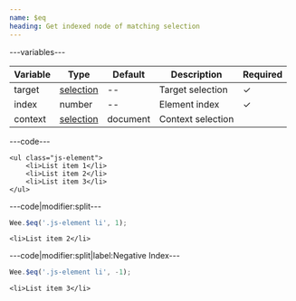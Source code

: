 ```yaml
---
name: $eq
heading: Get indexed node of matching selection
---
```


---variables---

| Variable | Type | Default | Description | Required |
| -- | -- | -- | -- | -- |
| target | [selection](/script#selection) | -- | Target selection | ✓ |
| index | number | -- | Element index | ✓ |
| context | [selection](/script#selection) | document | Context selection ||

---code---

```markup
<ul class="js-element">
	<li>List item 1</li>
	<li>List item 2</li>
	<li>List item 3</li>
</ul>
```

---code|modifier:split---

```javascript
Wee.$eq('.js-element li', 1);
```

```markup
<li>List item 2</li>
```

---code|modifier:split|label:Negative Index---

```javascript
Wee.$eq('.js-element li', -1);
```

```markup
<li>List item 3</li>
```